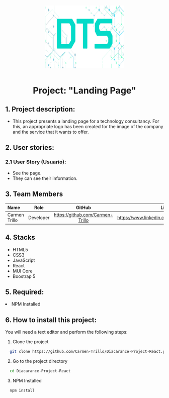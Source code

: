 <div align="center">
<img style="width:250px; height:200px; margin:12px" src="src/assets/img/logo/logo-DTS-header.png"  alt="Diacarance Technology Solution Logo"/>
</div>
  
<h1 align="center">Project: "Landing Page"</h1>

<h2>1. Project description:</h2>
<ul>
<li>This project presents a landing page for a technology consultancy. For this, an appropriate logo has been created for the image of the company and the service that it wants to offer.</li>
</ul>

<h2>2. User stories:</h2>

<h3>2.1 User Story (Usuario):</h3>
<ul>
<li>See the page.</li>
<li>They can see their information.</li>
</ul>

## 3. Team Members

| Name | Role | GitHub | Likedin |
| :--- | :---: | :---: |:---: |
| Carmen Trillo | Developer | https://github.com/Carmen-Trillo | https://www.linkedin.com/in/carmentrillonavarro/ |


<h2>4. Stacks</h2>
<ul>
<li>HTML5</li>
<li>CSS3</li>
<li>JavaScript</li>
<li>React</li>
<li>MUI Core</li>
<li>Boostrap 5</li>
</ul>

<h2>5. Required:</h2>
<li>NPM Installed</li>

<h2>6. How to install this project:</h2>

You will need a text editor and perform the following steps:

1. Clone the project
```bash
  git clone https://github.com/Carmen-Trillo/Diacarance-Project-React.git
```

2. Go to the project directory
```bash
  cd Diacarance-Project-React
```

3. NPM Installed
```bash
  npm install
```



